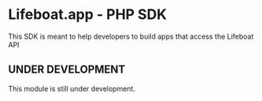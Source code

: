 # Lifeboat.app - PHP SDK

This SDK is meant to help developers to build apps that access the Lifeboat API

## UNDER DEVELOPMENT
This module is still under development.
